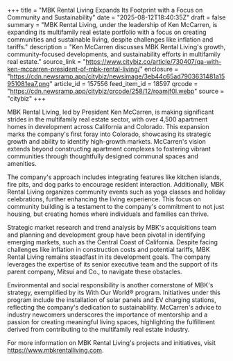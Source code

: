 +++
title = "MBK Rental Living Expands Its Footprint with a Focus on Community and Sustainability"
date = "2025-08-12T18:40:35Z"
draft = false
summary = "MBK Rental Living, under the leadership of Ken McCarren, is expanding its multifamily real estate portfolio with a focus on creating communities and sustainable living, despite challenges like inflation and tariffs."
description = "Ken McCarren discusses MBK Rental Living's growth, community-focused developments, and sustainability efforts in multifamily real estate."
source_link = "https://www.citybiz.co/article/730407/qa-with-ken-mccarren-president-of-mbk-rental-living/"
enclosure = "https://cdn.newsramp.app/citybiz/newsimage/3eb44c65ad7903631481a15951081ea7.png"
article_id = 157556
feed_item_id = 18597
qrcode = "https://cdn.newsramp.app/citybiz/qrcode/258/12/roamjf0l.webp"
source = "citybiz"
+++

<p>MBK Rental Living, led by President Ken McCarren, is making significant strides in the multifamily real estate sector, with over 4,500 apartment homes in development across California and Colorado. This expansion marks the company's first foray into Colorado, showcasing its strategic growth and ability to identify high-growth markets. McCarren's vision extends beyond constructing apartment complexes to fostering vibrant communities through thoughtfully designed communal spaces and amenities.</p><p>The company's approach includes integrating features like kitchen islands, fire pits, and dog parks to encourage resident interaction. Additionally, MBK Rental Living organizes community events such as yoga classes and holiday celebrations, further enhancing the living experience. This focus on community building is a testament to the company's commitment to not just housing, but creating homes where individuals and families can thrive.</p><p>Strategic market research and trend analysis by MBK's acquisitions team and planning and development group have been pivotal in identifying emerging markets, such as the Central Coast of California. Despite facing challenges like inflation in construction costs and potential tariffs, MBK Rental Living remains steadfast in its development goals. The company leverages the expertise of its senior executive team and the support of its parent company, Mitsui and Co., to navigate these obstacles.</p><p>Environmental and social responsibility is another cornerstone of MBK's strategy, exemplified by its With Our World® program. Initiatives under this program include the installation of solar panels and EV charging stations, reflecting the company's dedication to sustainability. McCarren's advice to industry newcomers underscores the importance of mentorship and a passion for creating meaningful living spaces, highlighting the fulfillment derived from contributing to the multifamily real estate industry.</p><p>For more information on MBK Rental Living's projects and initiatives, visit <a href="https://www.mbkrentalliving.com" rel="nofollow" target="_blank">https://www.mbkrentalliving.com</a>.</p>